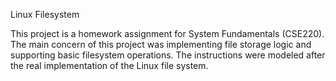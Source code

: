 Linux Filesystem

This project is a homework assignment for System Fundamentals (CSE220). The main concern of this project was implementing file storage logic and supporting basic filesystem operations. The instructions were modeled after the real implementation of the Linux file system.
